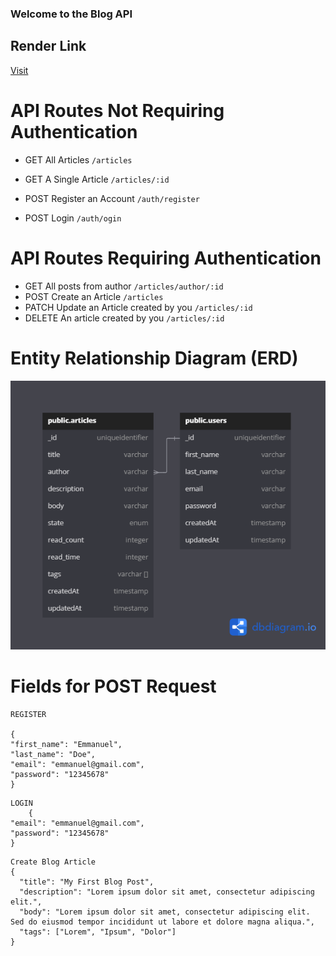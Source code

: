 ### Welcome to the Blog API

## Render Link

[Visit](https://blog-api-3mtt.onrender.com)

# API Routes Not Requiring Authentication

- GET All Articles `/articles`
- GET A Single Article `/articles/:id`

- POST Register an Account `/auth/register`
- POST Login `/auth/ogin`

# API Routes Requiring Authentication

- GET All posts from author `/articles/author/:id`
- POST Create an Article `/articles`
- PATCH Update an Article created by you `/articles/:id`
- DELETE An article created by you `/articles/:id`

# Entity Relationship Diagram (ERD)

![ER Diagram](erd.png)

# Fields for POST Request

```
REGISTER

{
"first_name": "Emmanuel",
"last_name": "Doe",
"email": "emmanuel@gmail.com",
"password": "12345678"
}
```

```
LOGIN
    {
"email": "emmanuel@gmail.com",
"password": "12345678"
}
```

```
Create Blog Article
{
  "title": "My First Blog Post",
  "description": "Lorem ipsum dolor sit amet, consectetur adipiscing elit.",
  "body": "Lorem ipsum dolor sit amet, consectetur adipiscing elit. Sed do eiusmod tempor incididunt ut labore et dolore magna aliqua.",
  "tags": ["Lorem", "Ipsum", "Dolor"]
}
```


